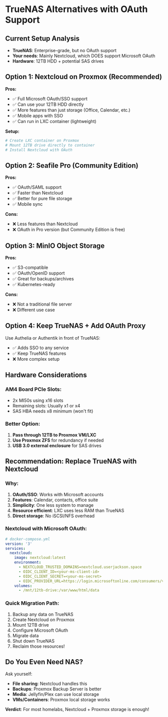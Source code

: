 # TrueNAS Alternatives with OAuth Support

## Current Setup Analysis
- **TrueNAS**: Enterprise-grade, but no OAuth support
- **Your needs**: Mainly Nextcloud, which DOES support Microsoft OAuth
- **Hardware**: 12TB HDD + potential SAS drives

## Option 1: Nextcloud on Proxmox (Recommended)
**Pros:**
- ✅ Full Microsoft OAuth/SSO support
- ✅ Can use your 12TB HDD directly
- ✅ More features than just storage (Office, Calendar, etc.)
- ✅ Mobile apps with SSO
- ✅ Can run in LXC container (lightweight)

**Setup:**
```bash
# Create LXC container on Proxmox
# Mount 12TB drive directly to container
# Install Nextcloud with OAuth
```

## Option 2: Seafile Pro (Community Edition)
**Pros:**
- ✅ OAuth/SAML support
- ✅ Faster than Nextcloud
- ✅ Better for pure file storage
- ✅ Mobile sync

**Cons:**
- ❌ Less features than Nextcloud
- ❌ OAuth in Pro version (but Community Edition is free)

## Option 3: MinIO Object Storage
**Pros:**
- ✅ S3-compatible
- ✅ OAuth/OpenID support
- ✅ Great for backups/archives
- ✅ Kubernetes-ready

**Cons:**
- ❌ Not a traditional file server
- ❌ Different use case

## Option 4: Keep TrueNAS + Add OAuth Proxy
Use Authelia or Authentik in front of TrueNAS:
- ✅ Adds SSO to any service
- ✅ Keep TrueNAS features
- ❌ More complex setup

## Hardware Considerations

### AM4 Board PCIe Slots:
- 2x MI50s using x16 slots
- Remaining slots: Usually x1 or x4
- SAS HBA needs x8 minimum (won't fit)

### Better Option:
1. **Pass through 12TB to Proxmox VM/LXC**
2. **Use Proxmox ZFS** for redundancy if needed
3. **USB 3.0 external enclosure** for SAS drives

## Recommendation: Replace TrueNAS with Nextcloud

### Why:
1. **OAuth/SSO**: Works with Microsoft accounts
2. **Features**: Calendar, contacts, office suite
3. **Simplicity**: One less system to manage
4. **Resource efficient**: LXC uses less RAM than TrueNAS
5. **Direct storage**: No iSCSI/NFS overhead

### Nextcloud with Microsoft OAuth:
```yaml
# docker-compose.yml
version: '3'
services:
  nextcloud:
    image: nextcloud:latest
    environment:
      - NEXTCLOUD_TRUSTED_DOMAINS=nextcloud.userjackson.space
      - OIDC_CLIENT_ID=<your-ms-client-id>
      - OIDC_CLIENT_SECRET=<your-ms-secret>
      - OIDC_PROVIDER_URL=https://login.microsoftonline.com/consumers/v2.0
    volumes:
      - /mnt/12tb-drive:/var/www/html/data
```

### Quick Migration Path:
1. Backup any data on TrueNAS
2. Create Nextcloud on Proxmox
3. Mount 12TB drive
4. Configure Microsoft OAuth
5. Migrate data
6. Shut down TrueNAS
7. Reclaim those resources!

## Do You Even Need NAS?
Ask yourself:
- **File sharing**: Nextcloud handles this
- **Backups**: Proxmox Backup Server is better
- **Media**: Jellyfin/Plex can use local storage
- **VMs/Containers**: Proxmox local storage works

**Verdict**: For most homelabs, Nextcloud + Proxmox storage is enough!